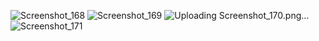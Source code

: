 ![Screenshot_168](https://github.com/KANishay04/3D.music/assets/113080070/06c1f254-8b42-49b7-a9ca-9d7abbf642cc)
![Screenshot_169](https://github.com/KANishay04/3D.music/assets/113080070/c5b2296b-eef3-4f41-b5d6-53d7d30c6a5e)
![Uploading Screenshot_170.png…]()
![Screenshot_171](https://github.com/KANishay04/3D.music/assets/113080070/8aebd0b0-fc9e-4856-af1e-4f92e3b1af70)
